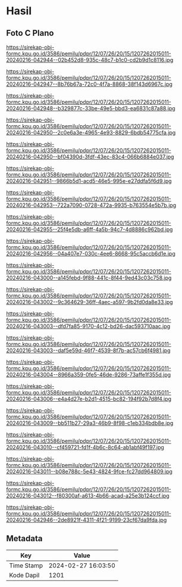 # Hasil

## Foto C Plano

https://sirekap-obj-formc.kpu.go.id/3586/pemilu/pdpr/12/07/26/20/15/1207262015011-20240216-042944--02b452d8-935c-48c7-b1c0-cd2b9d1c8116.jpg

https://sirekap-obj-formc.kpu.go.id/3586/pemilu/pdpr/12/07/26/20/15/1207262015011-20240216-042947--8b76b67a-72c0-4f7a-8868-38f143d6967c.jpg

https://sirekap-obj-formc.kpu.go.id/3586/pemilu/pdpr/12/07/26/20/15/1207262015011-20240216-042948--b329877c-33be-49e5-bbd3-ea6831c87a88.jpg

https://sirekap-obj-formc.kpu.go.id/3586/pemilu/pdpr/12/07/26/20/15/1207262015011-20240216-042950--2c0e6a3e-4965-4e93-8829-6bdb54775cfa.jpg

https://sirekap-obj-formc.kpu.go.id/3586/pemilu/pdpr/12/07/26/20/15/1207262015011-20240216-042950--bf04390d-3fdf-43ec-83c4-066b6884e037.jpg

https://sirekap-obj-formc.kpu.go.id/3586/pemilu/pdpr/12/07/26/20/15/1207262015011-20240216-042951--9866b5d1-acd5-46e5-995e-e27ddfa5f6d9.jpg

https://sirekap-obj-formc.kpu.go.id/3586/pemilu/pdpr/12/07/26/20/15/1207262015011-20240216-042953--722a7090-0728-472a-9935-b763554e5b7b.jpg

https://sirekap-obj-formc.kpu.go.id/3586/pemilu/pdpr/12/07/26/20/15/1207262015011-20240216-042955--25f4e5db-a6ff-4a5b-94c7-4d8886c962bd.jpg

https://sirekap-obj-formc.kpu.go.id/3586/pemilu/pdpr/12/07/26/20/15/1207262015011-20240216-042956--04a407e7-030c-4ee6-8668-95c5accb6d1e.jpg

https://sirekap-obj-formc.kpu.go.id/3586/pemilu/pdpr/12/07/26/20/15/1207262015011-20240216-043000--a145febd-9f88-441c-8f44-9ed43c03c758.jpg

https://sirekap-obj-formc.kpu.go.id/3586/pemilu/pdpr/12/07/26/20/15/1207262015011-20240216-043002--9c364629-36ff-4aec-a597-9b2fd0da8e33.jpg

https://sirekap-obj-formc.kpu.go.id/3586/pemilu/pdpr/12/07/26/20/15/1207262015011-20240216-043003--dfd7fa85-9170-4c12-bd26-dac593710aac.jpg

https://sirekap-obj-formc.kpu.go.id/3586/pemilu/pdpr/12/07/26/20/15/1207262015011-20240216-043003--daf5e59d-46f7-4539-8f7b-ac57cb6f4981.jpg

https://sirekap-obj-formc.kpu.go.id/3586/pemilu/pdpr/12/07/26/20/15/1207262015011-20240216-043004--8966a359-0fe5-46de-9286-73affe1f355d.jpg

https://sirekap-obj-formc.kpu.go.id/3586/pemilu/pdpr/12/07/26/20/15/1207262015011-20240216-043006--e4a4d27e-b2d1-4515-bc82-194f92b7d8f4.jpg

https://sirekap-obj-formc.kpu.go.id/3586/pemilu/pdpr/12/07/26/20/15/1207262015011-20240216-043009--bb511b27-29a3-46b9-8f98-c1eb334bdb8e.jpg

https://sirekap-obj-formc.kpu.go.id/3586/pemilu/pdpr/12/07/26/20/15/1207262015011-20240216-043010--cf459721-fd1f-4b6c-8c64-ab1abf49f197.jpg

https://sirekap-obj-formc.kpu.go.id/3586/pemilu/pdpr/12/07/26/20/15/1207262015011-20240216-043011--b08e788c-5e43-4824-9fce-fc27dd964809.jpg

https://sirekap-obj-formc.kpu.go.id/3586/pemilu/pdpr/12/07/26/20/15/1207262015011-20240216-043012--f80300af-a613-4b66-acad-a25e3b124ccf.jpg

https://sirekap-obj-formc.kpu.go.id/3586/pemilu/pdpr/12/07/26/20/15/1207262015011-20240216-042946--2de8921f-4311-4f21-9199-23cf67da9fda.jpg


## Metadata

| Key        | Value               |
| ---------- | ------------------- |
| Time Stamp | 2024-02-27 16:03:50 |
| Kode Dapil | 1201                |



